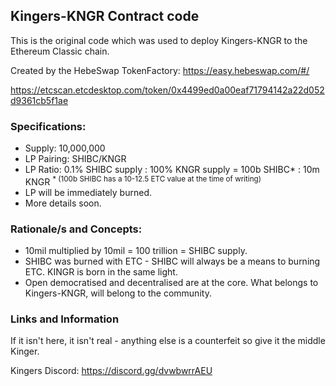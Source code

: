 ## Kingers-KNGR Contract code

This is the original code which was used to deploy Kingers-KNGR to the Ethereum Classic chain. 

Created by the HebeSwap TokenFactory: https://easy.hebeswap.com/#/

https://etcscan.etcdesktop.com/token/0x4499ed0a00eaf71794142a22d052d9361cb5f1ae


### Specifications:

- Supply: 10,000,000
- LP Pairing: SHIBC/KNGR
- LP Ratio: 0.1% SHIBC supply : 100% KNGR supply = 100b SHIBC* : 10m KNGR <sup>* (100b SHIBC has a 10-12.5 ETC value at the time of writing)</sup>
- LP will be immediately burned.
- More details soon.

### Rationale/s and Concepts:

- 10mil multiplied by 10mil = 100 trillion = SHIBC supply.
- SHIBC was burned with ETC - SHIBC will always be a means to burning ETC. KINGR is born in the same light.
- Open democratised and decentralised are at the core. What belongs to Kingers-KNGR, will belong to the community.

### Links and Information
If it isn't here, it isn't real - anything else is a counterfeit so give it the middle Kinger.

Kingers Discord: https://discord.gg/dvwbwrrAEU
